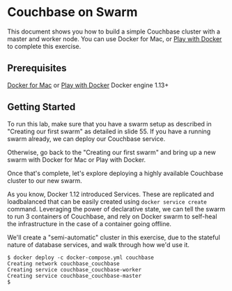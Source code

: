 # Couchbase on Swarm

This document shows you how to build a simple Couchbase cluster with a master and worker node. You can use Docker for Mac, or [Play with Docker](http://labs.play-with-docker.com/) to complete this exercise.

## Prerequisites

[Docker for Mac](https://docs.docker.com/docker-for-mac/) or [Play with Docker](http://labs.play-with-docker.com/)
Docker engine 1.13+

## Getting Started

To run this lab, make sure that you have a swarm setup as described in "Creating our first swarm" as detailed in slide 55. If you have a running swarm already, we can deploy our Couchbase service.

Otherwise, go back to the "Creating our first swarm" and bring up a new swarm with Docker for Mac or Play with Docker.

Once that's complete, let's explore deploying a highly available Couchbase cluster to our new swarm.

As you know, Docker 1.12 introduced Services. These are replicated and loadbalanced that can be easily created using `docker service create` command. Leveraging the power of declarative state, we can tell the swarm to run 3 containers of Couchbase, and rely on Docker swarm to self-heal the infrastructure in the case of a container going offline. 

We'll create a "semi-automatic" cluster in this exercise, due to the stateful nature of database services, and walk through how we'd use it.

```
$ docker deploy -c docker-compose.yml couchbase
Creating network couchbase_couchbase
Creating service couchbase_couchbase-worker
Creating service couchbase_couchbase-master
$
```
